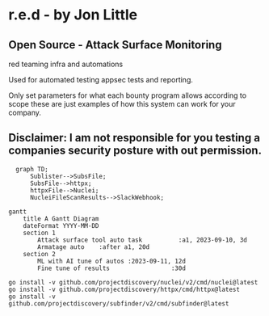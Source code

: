 # r.e.d - by Jon Little 

## Open Source - Attack Surface Monitoring

red teaming infra and automations

Used for automated testing appsec tests and reporting.

Only set parameters for what each bounty program allows according to scope these are just examples of how this system can work for your company.

## Disclaimer: I am not responsible for you testing a companies security posture with out permission.


```mermaid
  graph TD;
      Sublister-->SubsFile;
      SubsFile-->httpx;
      httpxFile-->Nuclei;
      NucleiFileScanResults-->SlackWebhook;
```




```mermaid
gantt
    title A Gantt Diagram
    dateFormat YYYY-MM-DD
    section 1
        Attack surface tool auto task          :a1, 2023-09-10, 3d
        Armatage auto    :after a1, 20d
    section 2
        ML with AI tune of autos :2023-09-11, 12d
        Fine tune of results                 :30d

```

```
go install -v github.com/projectdiscovery/nuclei/v2/cmd/nuclei@latest
go install -v github.com/projectdiscovery/httpx/cmd/httpx@latest
go install -v github.com/projectdiscovery/subfinder/v2/cmd/subfinder@latest
```
